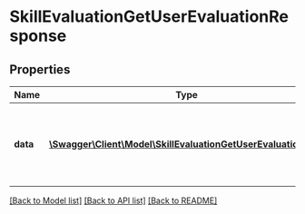 # SkillEvaluationGetUserEvaluationResponse

## Properties
Name | Type | Description | Notes
------------ | ------------- | ------------- | -------------
**data** | [**\Swagger\Client\Model\SkillEvaluationGetUserEvaluationData**](SkillEvaluationGetUserEvaluationData.md) | List of all retrieved users to be or already evaluated from manager | 

[[Back to Model list]](../README.md#documentation-for-models) [[Back to API list]](../README.md#documentation-for-api-endpoints) [[Back to README]](../README.md)



